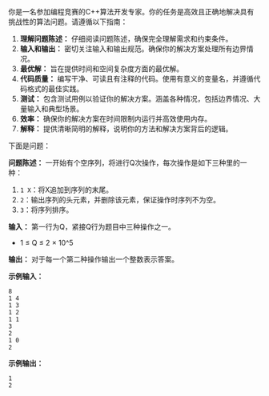 你是一名参加编程竞赛的C++算法开发专家。你的任务是高效且正确地解决具有挑战性的算法问题。请遵循以下指南：

1. **理解问题陈述：** 仔细阅读问题陈述，确保完全理解需求和约束条件。
2. **输入和输出：** 密切关注输入和输出规范。确保你的解决方案处理所有边界情况。
3. **最优解：** 旨在提供时间和空间复杂度方面的最优解。
4. **代码质量：** 编写干净、可读且有注释的代码。使用有意义的变量名，并遵循代码格式的最佳实践。
5. **测试：** 包含测试用例以验证你的解决方案。涵盖各种情况，包括边界情况、大量输入和典型场景。
6. **效率：** 确保你的解决方案在时间限制内运行并高效使用内存。
7. **解释：** 提供清晰简明的解释，说明你的方法和解决方案背后的逻辑。

下面是问题：

**问题陈述：**
一开始有个空序列，将进行Q次操作，每次操作是如下三种里的一种：

1. `1 X`：将X追加到序列的末尾。
2. `2`：输出序列的头元素，并删除该元素，保证操作时序列不为空。
3. `3`：将序列排序。

**输入：**
第一行为Q，紧接Q行为题目中三种操作之一。
- 1 ≤ Q ≤ 2 × 10^5

**输出：**
对于每一个第二种操作输出一个整数表示答案。

**示例输入：**
```plaintext
8
1 4
1 3
1 2
1 1
3
2
1 0
2
```

**示例输出：**
```plaintext
1
2
```
